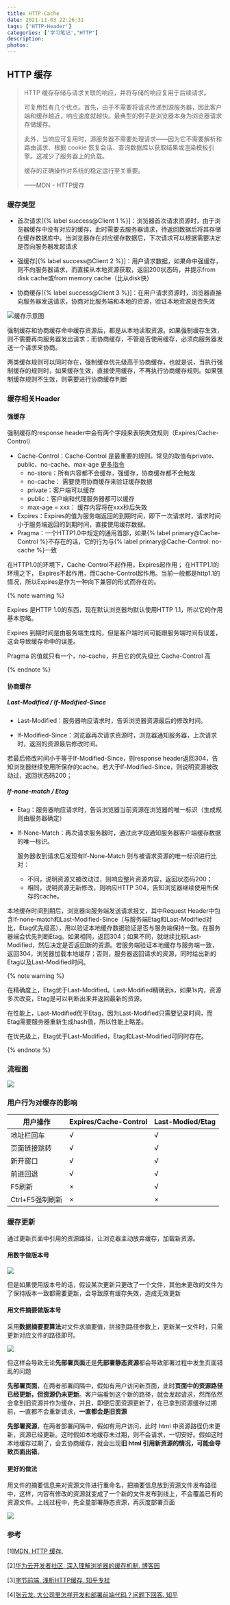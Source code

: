 ```yaml
---
title: HTTP-Cache
date: 2021-11-03 22:26:31
tags: ['HTTP-Header']
categories: ['学习笔记',"HTTP"]
description:
photos:
---
```


## HTTP 缓存

> HTTP 缓存存储与请求关联的响应，并将存储的响应复用于后续请求。
>
> 可复用性有几个优点。首先，由于不需要将请求传递到源服务器，因此客户端和缓存越近，响应速度就越快。最典型的例子是浏览器本身为浏览器请求存储缓存。
>
> 此外，当响应可复用时，源服务器不需要处理请求——因为它不需要解析和路由请求、根据 cookie 恢复会话、查询数据库以获取结果或渲染模板引擎。这减少了服务器上的负载。
>
> 缓存的正确操作对系统的稳定运行至关重要。
>
> ——MDN - HTTP缓存

<!-- more -->

### 缓存类型

-  首次请求[{% label success@Client 1 %}]：浏览器首次请求资源时，由于浏览器缓存中没有对应的缓存，此时需要去服务器请求，待返回数据后将其存储在缓存数据库中。当浏览器存在对应缓存数据后，下次请求可以根据需要决定是否向服务器发起请求

- 强缓存[{% label success@Client 2 %}]：用户请求数据，如果命中强缓存，则不向服务器请求，而直接从本地资源获取，返回200状态码，并提示from disk cache或from memory cache（比从disk快）

- 协商缓存[{% label success@Client 3 %}]：在用户请求资源时，浏览器直接向服务器发送请求，协商对比服务端和本地的资源，验证本地资源是否失效

![缓存示意图](https://segmentfault.com/img/bV4mb8?w=822&h=910)

强制缓存和协商缓存命中缓存资源后，都是从本地读取资源。如果强制缓存生效，则不需要再向服务器发出请求；而协商缓存，不管是否使用缓存，必须向服务器发送一个请求来协商。

两类缓存规则可以同时存在，强制缓存优先级高于协商缓存，也就是说，当执行强制缓存的规则时，如果缓存生效，直接使用缓存，不再执行协商缓存规则。如果强制缓存规则不生效，则需要进行协商缓存判断

### 缓存相关Header

#### 强缓存

强制缓存的response header中会有两个字段来表明失效规则（Expires/Cache-Control）

- Cache-Control：Cache-Control 是最重要的规则。常见的取值有private、public、no-cache、max-age [更多指令](https://developer.mozilla.org/zh-CN/docs/Web/HTTP/Headers/Cache-Control)
  - no-store：所有内容都不会缓存，强缓存，协商缓存都不会触发
  - no-cache： 需要使用协商缓存来验证缓存数据
  - private：客户端可以缓存
  - public：客户端和代理服务器都可以缓存
  - max-age = xxx： 缓存内容将在xxx秒后失效 
-  Expires：Expires的值为服务端返回的到期时间，即下一次请求时，请求时间小于服务端返回的到期时间，直接使用缓存数据。
- Pragma：一个HTTP1.0中规定的通用首部，如果{% label primary@Cache-Control %}不存在的话，它的行为与{% label primary@Cache-Control: no-cache %}一致

在HTTP1.0的环境下，Cache-Control不起作用，Expires起作用； 在HTTP1.1的环境之下， Expires不起作用，而Cache-Control起作用。当前一般都是http1.1的情况，所以Expires是作为一种向下兼容的形式而存在的。

{% note warning %}

Expires 是HTTP 1.0的东西，现在默认浏览器均默认使用HTTP 1.1，所以它的作用基本忽略。

Expires 到期时间是由服务端生成的，但是客户端时间可能跟服务端时间有误差，这会导致缓存命中的误差。 

Pragma 的值就只有一个，no-cache，并且它的优先级比 Cache-Control 高

{% endnote %}

#### 协商缓存

##### Last-Modified / If-Modified-Since

- Last-Modified：服务器响应请求时，告诉浏览器资源最后的修改时间。

- If-Modified-Since：浏览器再次请求资源时，浏览器通知服务器，上次请求时，返回的资源最后修改时间。

若最后修改时间小于等于If-Modified-Since，则response header返回304，告知浏览器继续使用所保存的cache。若大于If-Modified-Since，则说明资源被改动过，返回状态码200；

#####  **If-none-match / Etag**

- Etag：服务器响应请求时，告诉浏览器当前资源在浏览器的唯一标识（生成规则由服务器确定）

- If-None-Match：再次请求服务器时，通过此字段通知服务器客户端缓存数据的唯一标识。

  服务器收到请求后发现有If-None-Match 则与被请求资源的唯一标识进行比对：
  - 不同，说明资源又被改动过，则响应整片资源内容，返回状态码200；
  - 相同，说明资源无新修改，则响应HTTP 304，告知浏览器继续使用所保存的cache。

本地缓存时间到期后，浏览器向服务端发送请求报文，其中Request Header中包含If-none-match和Last-Modified-Since（与服务端Etag和Last-Modified对比，Etag优先级高），用以验证本地缓存数据验证是否与服务端保持一致。在服务器端会优先判断Etag。如果相同，返回304；如果不同，就继续比较Last-Modified，然后决定是否返回新的资源。若服务端验证本地缓存与服务端一致，返回304，浏览器加载本地缓存；否则，服务器返回请求的资源，同时给出新的Etag以及Last-Modified时间。

{% note warning %}

在精确度上，Etag优于Last-Modified。Last-Modified精确到s，如果1s内，资源多次改变，Etag是可以判断出来并返回最新的资源。

在性能上，Last-Modified优于Etag，因为Last-Modified只需要记录时间，而Etag需要服务器重新生成hash值，所以性能上略差。

在优先级上，Etag优于Last-Modified，Etag和Last-Modified可同时存在。

{% endnote %}

### 流程图

![](https://pic1.zhimg.com/80/v2-b52f314c86e3e95459845589d4d35570_720w.jpg)

### 用户行为对缓存的影响

| 用户操作        | Expires/Cache-Control | Last-Modied/Etag |
| --------------- | --------------------- | ---------------- |
| 地址栏回车      | √                     | √                |
| 页面链接跳转    | √                     | √                |
| 新开窗口        | √                     | √                |
| 前进回退        | √                     | √                |
| F5刷新          | ×                     | √                |
| Ctrl+F5强制刷新 | ×                     | ×                |

### 缓存更新

通过更新页面中引用的资源路径，让浏览器主动放弃缓存，加载新资源。

#### 用数字做版本号

![](https://pic1.zhimg.com/80/8a8676e933478d1a73777d84a5de55f5_720w.jpg?source=1940ef5c)

但是如果使用版本号的话，假设某次更新只更改了一个文件，其他未更改的文件为了保持版本一致都需要更新，会导致原有缓存失效，造成无效更新

#### 用文件摘要做版本号

采用**数据摘要要算法**对文件求摘要值，拼接到路径参数上，更新某一文件时，只需更新对应文件的路径即可。

![](https://pic3.zhimg.com/80/5276595f41d6276e21e5bc1d25741680_720w.jpg?source=1940ef5c)

但这样会导致无论**先部署页面**还是**先部署静态资源**都会导致部署过程中发生页面错乱的问题

**先部署页面**，在两者部署间隔中，假如有用户访问新页面，此时**页面中的资源路径已经更新，但资源仍未更新**。客户端看到这个新的路径，就会发起请求，然而依然会拿到旧资源并作为缓存，并且，即便后面资源更新了，在已拿到资源缓存过期前，一直都不会重新请求，**一直都会是旧资源**

**先部署资源**，在两者部署间隔中，假如有用户访问，此时 html 中资源路径仍未更新，资源已经更新。这时假如本地缓存未过期，则不会请求，一切安好。假如这时本地缓存过期了，会去协商缓存，就会出现**旧 html 引用新资源的情况，可能会导致页面出错**。

#### 更好的做法

用文件的摘要信息来对资源文件进行重命名，把摘要信息放到资源文件发布路径中，这样，内容有修改的资源就变成了一个新的文件发布到线上，不会覆盖已有的资源文件。上线过程中，先全量部署静态资源，再灰度部署页面

![](https://pic4.zhimg.com/80/9b3a9df114d14a14130a70abf5733837_720w.jpg?source=1940ef5c)



### 参考

\[1][MDN. HTTP 缓存. ](https://developer.mozilla.org/zh-CN/docs/Web/HTTP/Caching)

\[2][华为云开发者社区. 深入理解浏览器的缓存机制. 博客园](https://www.cnblogs.com/huaweiyun/p/13390041.html)

\[3][字节前端. 浅析HTTP缓存. 知乎专栏](https://zhuanlan.zhihu.com/p/360512798)

\[4][张云龙. 大公司里怎样开发和部署前端代码？问题下回答. 知乎](https://www.zhihu.com/question/20790576/answer/32602154)

